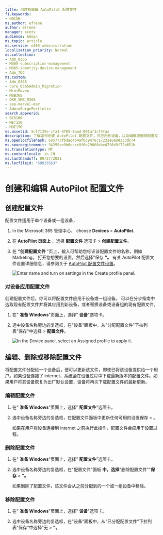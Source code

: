 ```yaml
---
title: 创建和编辑 AutoPilot 配置文件
f1.keywords:
- NOCSH
ms.author: efrene
author: efrene
manager: scotv
audience: Admin
ms.topic: article
ms.service: o365-administration
localization_priority: Normal
ms.collection:
- Adm_O365
- M365-subscription-management
- M365-identity-device-management
- Adm_TOC
ms.custom:
- Adm_O365
- Core_O365Admin_Migration
- MiniMaven
- MSB365
- OKR_SMB_M365
- seo-marvel-mar
- AdminSurgePortfolio
search.appverid:
- BCS160
- MET150
- MOE150
ms.assetid: 5cf7139e-cfa1-4765-8aad-001af1c74faa
description: 了解如何创建 AutoPilot 配置文件，并应用到设备，以及编辑或删除配置文件或者从设备中删除配置文件。
ms.openlocfilehash: 685773fbdac454af039478c17232e6e88333dc74
ms.sourcegitcommit: 34259ec9b6cccc8f6e29808dbe4796d9f72b651b
ms.translationtype: MT
ms.contentlocale: zh-CN
ms.lasthandoff: 09/27/2021
ms.locfileid: "59933563"
---
```

# <a name="create-and-edit-autopilot-profiles"></a>创建和编辑 AutoPilot 配置文件

## <a name="create-a-profile"></a>创建配置文件

配置文件适用于单个设备或一组设备，
  
1. In the Microsoft 365 管理中心， choose **Devices** \> **AutoPilot**.
  
2. 在 **AutoPilot 页面上** ，选择 **配置文件** 选项卡 \> **创建配置文件**。
    
3. 在 **"创建配置文件** "页上，输入可帮助您标识该配置文件的名称，例如 Marketing。 打开您想要的设置，然后选择"保存 **"。** 有关 AutoPilot 配置文件设置详细信息，请参阅关于 [AutoPilot 配置文件设置](autopilot-profile-settings.md)。
    
    ![Enter name and turn on settings in the Create profile panel.](../../media/63b5a00d-6a5d-48d0-9557-e7531e80702a.png)
  
### <a name="apply-profile-to-a-device"></a>对设备应用配置文件

创建配置文件后，你可以将配置文件应用于设备或一组设备。 可以在分步指南中选取现有配置文件[](add-autopilot-devices-and-profile.md)并将其应用到新设备，或者替换设备或设备组的现有配置文件。 
  
1. 在" **准备 Windows**"页面上，选择" **设备**"选项卡。 
    
2. 选中设备名称旁边的复选框，在"设备"面板中，从"分配配置文件"下拉列表"保存"中选择 \> **配置文件**。
    
    ![In the Device panel, select an Assigned profile to apply it.](../../media/ed0ce33f-9241-4403-a5de-2dddffdc6fb9.png)
  
## <a name="edit-delete-or-remove-a-profile"></a>编辑、删除或移除配置文件

将配置文件分配给一个设备后，便可以更新该文件，即使已将该设备提供给一个用户。如果设备连接了 internet，系统会在设置过程中下载最新版本的配置文件。如果用户将其设备恢复为出厂默认设置，设备将再次下载配置文件的最新更新。 
  
### <a name="edit-a-profile"></a>编辑配置文件

1. 在" **准备 Windows**"页面上，选择" **配置文件**"选项卡。 
    
2. 选中设备名称旁边的复选框，在配置文件面板中更新任何可用的设置保存 \> 。
    
    如果在用户将设备连接到 internet 之前执行此操作，配置文件会应用于设置过程。
    
### <a name="delete-a-profile"></a>删除配置文件

1. 在" **准备 Windows**"页面上，选择" **配置文件**"选项卡。 
    
2. 选中设备名称旁边的复选框，在"配置文件"面板 **中，选择**"删除配置文件""**保存** \> **"。**
    
    如果删除了配置文件，该文件会从之前分配到的一个或一组设备中移除。
    
### <a name="remove-a-profile"></a>移除配置文件

1. 在" **准备 Windows**"页面上，选择" **设备**"选项卡。 
    
2. 选中设备名称旁边的复选框，在"设备"面板中，从"已分配配置文件"下拉列表"保存"中选择"无 \> **"。**
    
